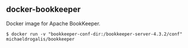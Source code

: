 ## docker-bookkeeper

Docker image for Apache BookKeeper.

```
$ docker run -v "bookkeeper-conf-dir:/bookkeeper-server-4.3.2/conf" michaeldrogalis/bookkeeper
```